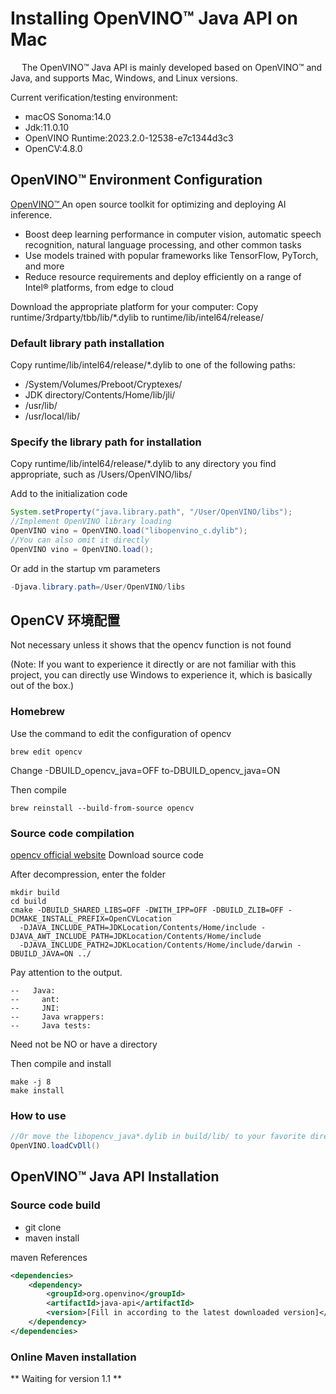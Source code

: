 # Installing OpenVINO™ Java API on Mac

&emsp;    The OpenVINO™ Java API is mainly developed based on OpenVINO™ and Java, and supports Mac, Windows, and Linux versions.

Current verification/testing environment:
- macOS Sonoma:14.0
- Jdk:11.0.10
- OpenVINO Runtime:2023.2.0-12538-e7c1344d3c3
- OpenCV:4.8.0

## OpenVINO™ Environment Configuration
[OpenVINO™ ](www.openvino.ai)An open source toolkit for optimizing and deploying AI inference.

- Boost deep learning performance in computer vision, automatic speech recognition, natural language processing, and other common tasks
- Use models trained with popular frameworks like TensorFlow, PyTorch, and more
- Reduce resource requirements and deploy efficiently on a range of Intel® platforms, from edge to cloud

Download the appropriate platform for your computer:
Copy runtime/3rdparty/tbb/lib/*.dylib to runtime/lib/intel64/release/

### Default library path installation
Copy runtime/lib/intel64/release/*.dylib to one of the following paths:
- /System/Volumes/Preboot/Cryptexes/
- JDK directory/Contents/Home/lib/jli/
- /usr/lib/
- /usr/local/lib/

### Specify the library path for installation
Copy runtime/lib/intel64/release/*.dylib to any directory you find appropriate, such as /Users/OpenVINO/libs/

Add to the initialization code
```java
System.setProperty("java.library.path", "/User/OpenVINO/libs");
//Implement OpenVINO library loading
OpenVINO vino = OpenVINO.load("libopenvino_c.dylib");
//You can also omit it directly
OpenVINO vino = OpenVINO.load();
```
Or add in the startup vm parameters
```java
-Djava.library.path=/User/OpenVINO/libs
```

## OpenCV 环境配置
Not necessary unless it shows that the opencv function is not found

(Note: If you want to experience it directly or are not familiar with this project, you can directly use Windows to experience it, which is basically out of the box.)

### Homebrew
Use the command to edit the configuration of opencv
```shell
brew edit opencv
```
Change -DBUILD_opencv_java=OFF to-DBUILD_opencv_java=ON

Then compile
```shell
brew reinstall --build-from-source opencv
```

### Source code compilation
[opencv official website](https://opencv.org) Download source code

After decompression, enter the folder
```shell
mkdir build
cd build
cmake -DBUILD_SHARED_LIBS=OFF -DWITH_IPP=OFF -DBUILD_ZLIB=OFF -DCMAKE_INSTALL_PREFIX=OpenCVLocation
  -DJAVA_INCLUDE_PATH=JDKLocation/Contents/Home/include -DJAVA_AWT_INCLUDE_PATH=JDKLocation/Contents/Home/include 
  -DJAVA_INCLUDE_PATH2=JDKLocation/Contents/Home/include/darwin -DBUILD_JAVA=ON ../
```
Pay attention to the output.
```
--   Java:                          
--     ant:                         
--     JNI:                         
--     Java wrappers:               
--     Java tests:   
```
Need not be NO or have a directory

Then compile and install
```shell
make -j 8
make install
```


### How to use

```java
//Or move the libopencv_java*.dylib in build/lib/ to your favorite directory
OpenVINO.loadCvDll()
```

## OpenVINO™ Java API Installation

### Source code build
- git clone
- maven install

maven References
```xml
<dependencies>
    <dependency>
        <groupId>org.openvino</groupId>
        <artifactId>java-api</artifactId>
        <version>[Fill in according to the latest downloaded version]</version>
    </dependency>
</dependencies>
```

### Online Maven installation
** Waiting for version 1.1 **  
